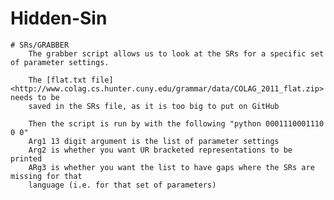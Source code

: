 # Hidden-Sin
 
    # SRs/GRABBER
        The grabber script allows us to look at the SRs for a specific set of parameter settings.
        
        The [flat.txt file]<http://www.colag.cs.hunter.cuny.edu/grammar/data/COLAG_2011_flat.zip> needs to be
        saved in the SRs file, as it is too big to put on GitHub

        Then the script is run by with the following "python 0001110001110 0 0" 
        Arg1 13 digit argument is the list of parameter settings
        Arg2 is whether you want UR bracketed representations to be printed
        ARg3 is whether you want the list to have gaps where the SRs are missing for that
        language (i.e. for that set of parameters)
